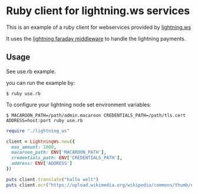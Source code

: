 # Ruby client for lightning.ws services

This is an example of a ruby client for webservices provided by [lightning.ws](lightning.ws)

It uses the [lightning faraday middleware](https://github.com/bumi/faraday_ln_paywall/) to handle the lightning payments.

## Usage

See use.rb example. 

you can run the example by: 

    $ ruby use.rb

To configure your lightning node set environment variables:

    $ MACAROON_PATH=/path/admin.macaroon CREDENTIALS_PATH=/path/tls.cert ADDRESS=host:port ruby use.rb

```ruby
require "./lightning_ws"

client = LightningWs.new({
  max_amount: 1000,
  macaroon_path: ENV['MACAROON_PATH'],
  credentials_path: ENV['CREDENTIALS_PATH'],
  address: ENV['ADDRESS']
})

puts client.translate("hallo welt")
puts client.ocr("https://upload.wikimedia.org/wikipedia/commons/thumb/e/ee/Blocksatz-Beispiel_deutsch%2C_German_text_sample_with_fully_justified_text.svg/1500px-Blocksatz-Beispiel_deutsch%2C_German_text_sample_with_fully_justified_text.svg.png")

```
